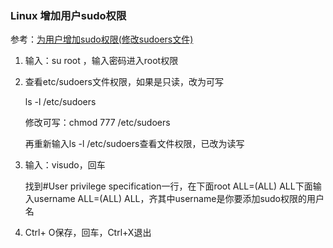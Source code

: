 ### Linux  增加用户sudo权限

参考：[为用户增加sudo权限(修改sudoers文件)](https://blog.csdn.net/younger_china/article/details/23349249)

1. 输入：su root ，输入密码进入root权限

2. 查看etc/sudoers文件权限，如果是只读，改为可写

   ls -l /etc/sudoers  

   修改可写：chmod 777 /etc/sudoers 

   再重新输入ls -l /etc/sudoers查看文件权限，已改为读写

3. 输入：visudo，回车

   找到#User privilege specification一行，在下面root  ALL=(ALL)  ALL下面输入username ALL=(ALL) ALL，齐其中username是你要添加sudo权限的用户名

4. Ctrl+ O保存，回车，Ctrl+X退出

   

   

   

   

   

   

   

   

   

   

   

   

   

   

   